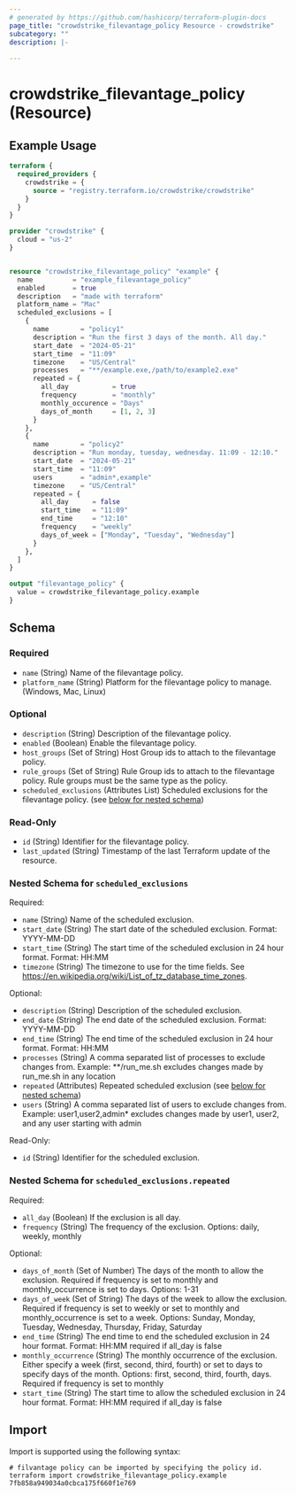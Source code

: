```yaml
---
# generated by https://github.com/hashicorp/terraform-plugin-docs
page_title: "crowdstrike_filevantage_policy Resource - crowdstrike"
subcategory: ""
description: |-
  
---
```


# crowdstrike_filevantage_policy (Resource)



## Example Usage

```terraform
terraform {
  required_providers {
    crowdstrike = {
      source = "registry.terraform.io/crowdstrike/crowdstrike"
    }
  }
}

provider "crowdstrike" {
  cloud = "us-2"
}


resource "crowdstrike_filevantage_policy" "example" {
  name          = "example_filevantage_policy"
  enabled       = true
  description   = "made with terraform"
  platform_name = "Mac"
  scheduled_exclusions = [
    {
      name        = "policy1"
      description = "Run the first 3 days of the month. All day."
      start_date  = "2024-05-21"
      start_time  = "11:09"
      timezone    = "US/Central"
      processes   = "**/example.exe,/path/to/example2.exe"
      repeated = {
        all_day           = true
        frequency         = "monthly"
        monthly_occurence = "Days"
        days_of_month     = [1, 2, 3]
      }
    },
    {
      name        = "policy2"
      description = "Run monday, tuesday, wednesday. 11:09 - 12:10."
      start_date  = "2024-05-21"
      start_time  = "11:09"
      users       = "admin*,example"
      timezone    = "US/Central"
      repeated = {
        all_day      = false
        start_time   = "11:09"
        end_time     = "12:10"
        frequency    = "weekly"
        days_of_week = ["Monday", "Tuesday", "Wednesday"]
      }
    },
  ]
}

output "filevantage_policy" {
  value = crowdstrike_filevantage_policy.example
}
```

<!-- schema generated by tfplugindocs -->
## Schema

### Required

- `name` (String) Name of the filevantage policy.
- `platform_name` (String) Platform for the filevantage policy to manage. (Windows, Mac, Linux)

### Optional

- `description` (String) Description of the filevantage policy.
- `enabled` (Boolean) Enable the filevantage policy.
- `host_groups` (Set of String) Host Group ids to attach to the filevantage policy.
- `rule_groups` (Set of String) Rule Group ids to attach to the filevantage policy. Rule groups must be the same type as the policy.
- `scheduled_exclusions` (Attributes List) Scheduled exclusions for the filevantage policy. (see [below for nested schema](#nestedatt--scheduled_exclusions))

### Read-Only

- `id` (String) Identifier for the filevantage policy.
- `last_updated` (String) Timestamp of the last Terraform update of the resource.

<a id="nestedatt--scheduled_exclusions"></a>
### Nested Schema for `scheduled_exclusions`

Required:

- `name` (String) Name of the scheduled exclusion.
- `start_date` (String) The start date of the scheduled exclusion. Format: YYYY-MM-DD
- `start_time` (String) The start time of the scheduled exclusion in 24 hour format. Format: HH:MM
- `timezone` (String) The timezone to use for the time fields. See https://en.wikipedia.org/wiki/List_of_tz_database_time_zones.

Optional:

- `description` (String) Description of the scheduled exclusion.
- `end_date` (String) The end date of the scheduled exclusion. Format: YYYY-MM-DD
- `end_time` (String) The end time of the scheduled exclusion in 24 hour format. Format: HH:MM
- `processes` (String) A comma separated list of processes to exclude changes from. Example: **/run_me.sh excludes changes made by run_me.sh in any location
- `repeated` (Attributes) Repeated scheduled exclusion (see [below for nested schema](#nestedatt--scheduled_exclusions--repeated))
- `users` (String) A comma separated list of users to exclude changes from. Example: user1,user2,admin* excludes changes made by user1, user2, and any user starting with admin

Read-Only:

- `id` (String) Identifier for the scheduled exclusion.

<a id="nestedatt--scheduled_exclusions--repeated"></a>
### Nested Schema for `scheduled_exclusions.repeated`

Required:

- `all_day` (Boolean) If the exclusion is all day.
- `frequency` (String) The frequency of the exclusion. Options: daily, weekly, monthly

Optional:

- `days_of_month` (Set of Number) The days of the month to allow the exclusion. Required if frequency is set to monthly and monthly_occurrence is set to days. Options: 1-31
- `days_of_week` (Set of String) The days of the week to allow the exclusion. Required if frequency is set to weekly or set to monthly and monthly_occurrence is set to a week. Options: Sunday, Monday, Tuesday, Wednesday, Thursday, Friday, Saturday
- `end_time` (String) The end time to end the scheduled exclusion in 24 hour format. Format: HH:MM required if all_day is false
- `monthly_occurrence` (String) The monthly occurrence of the exclusion. Either specify a week (first, second, third, fourth) or set to days to specify days of the month. Options: first, second, third, fourth, days. Required if frequency is set to monthly
- `start_time` (String) The start time to allow the scheduled exclusion in 24 hour format. Format: HH:MM required if all_day is false

## Import

Import is supported using the following syntax:

```shell
# filvantage policy can be imported by specifying the policy id.
terraform import crowdstrike_filevantage_policy.example 7fb858a949034a0cbca175f660f1e769
```
